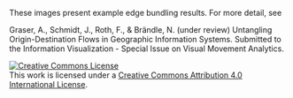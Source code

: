 These images present example edge bundling results. For more detail, see 

Graser, A., Schmidt, J., Roth, F., & Brändle, N. (under review) Untangling Origin-Destination Flows in Geographic Information Systems. Submitted to the Information Visualization - Special Issue on Visual Movement Analytics.

<a rel="license" href="http://creativecommons.org/licenses/by/4.0/"><img alt="Creative Commons License" style="border-width:0" src="https://i.creativecommons.org/l/by/4.0/88x31.png" /></a><br />This work is licensed under a <a rel="license" href="http://creativecommons.org/licenses/by/4.0/">Creative Commons Attribution 4.0 International License</a>.
